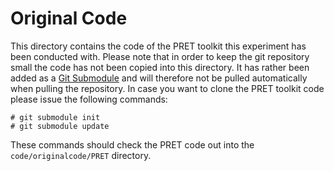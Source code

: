 # Original Code

This directory contains the code of the PRET toolkit this experiment has been conducted with. Please note that in order to keep the git repository small the code has not been copied into this directory. It has rather been added as  a [Git Submodule](https://git-scm.com/book/en/v2/Git-Tools-Submodules) and will therefore not be pulled automatically when pulling the repository. In case you want to clone the PRET toolkit code please issue the following commands:

    # git submodule init
    # git submodule update

These commands should check the PRET code out into the `code/originalcode/PRET` directory.

